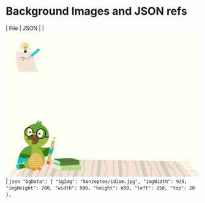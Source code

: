 # Background Images and JSON refs

| File | JSON |
|<img src="bg-images/composition.jpg" style="width=400px;height=300px;"> |
`json "bgData": { "bgImg": "konzeptes/idiom.jpg", "imgWidth": 928, "imgHeight": 700, "width": 500, "height": 650, "left": 250, "top": 20 }, `
